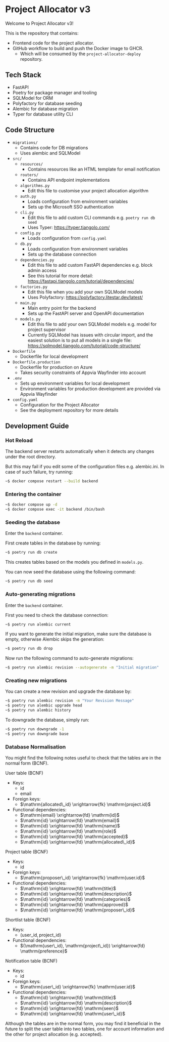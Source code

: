 # Project Allocator v3

Welcome to Project Allocator v3!

This is the repository that contains:

- Frontend code for the project allocator.
- GitHub workflow to build and push the Docker image to GHCR.
  - Which will be consumed by the `project-allocator-deploy` repository.

## Tech Stack

- FastAPI
- Poetry for package manager and tooling
- SQLModel for ORM
- Polyfactory for database seeding
- Alembic for database migration
- Typer for database utility CLI

## Code Structure

- `migrations/`
  - Contains code for DB migrations
  - Uses alembic and SQLModel
- `src/`
  - `resources/`
    - Contains resources like an HTML template for email notification
  - `routers/`
    - Contains API endpoint implementations
  - `algorithms.py`
    - Edit this file to customise your project allocation algorithm
  - `auth.py`
    - Loads configuration from environment variables
    - Sets up the Microsoft SSO authentication
  - `cli.py`
    - Edit this file to add custom CLI commands e.g. `poetry run db seed`
    - Uses Typer: https://typer.tiangolo.com/
  - `config.py`
    - Loads configuration from `config.yaml`
  - `db.py`
    - Loads configuration from environment variables
    - Sets up the database connection
  - `dependencies.py`
    - Edit this file to add custom FastAPI dependencies e.g. block admin access
    - See this tutorial for more detail: https://fastapi.tiangolo.com/tutorial/dependencies/
  - `factories.py`
    - Edit this file when you add your own SQLModel models
    - Uses Polyfactory: https://polyfactory.litestar.dev/latest/
  - `main.py`
    - Main entry point for the backend
    - Sets up the FastAPI server and OpenAPI documentation
  - `models.py`
    - Edit this file to add your own SQLModel models e.g. model for project supervisor
    - Currently SQLModel has issues with circular import, and the easiest solution is to put all models in a single file: https://sqlmodel.tiangolo.com/tutorial/code-structure/
- `Dockerfile`
  - Dockerfile for local development
- `Dockerfile.production`
  - Dockerfile for production on Azure
  - Takes security constraints of Appvia Wayfinder into account
- `.env`
  - Sets up environment variables for local development
  - Environment variables for production development are provided via Appvia Wayfinder
- `config.yaml`
  - Configuration for the Project Allocator
  - See the deployment repository for more details

## Development Guide

### Hot Reload

The backend server restarts automatically when it detects any changes under the root directory.

But this may fail if you edit some of the configuration files e.g. alembic.ini. In case of such failure, try running:

```bash
~$ docker compose restart --build backend
```

### Entering the container

```bash
~$ docker compose up -d
~$ docker compose exec -it backend /bin/bash
```

### Seeding the database

Enter the `backend` container.

First create tables in the database by running:

```bash
~$ poetry run db create
```

This creates tables based on the models you defined in `models.py`.

You can now seed the database using the following command:

```bash
~$ poetry run db seed
```

### Auto-generating migrations

Enter the `backend` container.

First you need to check the database connection:

```bash
~$ poetry run alembic current
```

If you want to generate the initial migration, make sure the database is empty, otherwise Alembic skips the generation:

```bash
~$ poetry run db drop
```

Now run the following command to auto-generate migrations:

```bash
~$ poetry run alembic revision --autogenerate -m "Initial migration"
```

### Creating new migrations

You can create a new revision and upgrade the database by:

```bash
~$ poetry run alembic revision -m "Your Revision Message"
~$ poetry run alembic upgrade head
~$ poetry run alembic history
```

To downgrade the database, simply run:

```bash
~$ poetry run downgrade -1
~$ poetry run downgrade base
```

### Database Normalisation

You might find the following notes useful to check that the tables are in the normal form (BCNF).

User table (BCNF)

- Keys:
  - $\mathrm{id}$
  - $\mathrm{email}$
- Foreign keys:
  - $\mathrm{allocated\_id} \xrightarrow{fk} \mathrm{project.id}$
- Functional dependencies:
  - $\mathrm{email} \xrightarrow{fd} \mathrm{id}$
  - $\mathrm{id} \xrightarrow{fd} \mathrm{email}$
  - $\mathrm{id} \xrightarrow{fd} \mathrm{name}$
  - $\mathrm{id} \xrightarrow{fd} \mathrm{role}$
  - $\mathrm{id} \xrightarrow{fd} \mathrm{accepted}$
  - $\mathrm{id} \xrightarrow{fd} \mathrm{allocated\_id}$

Project table (BCNF)

- Keys:
  - $\mathrm{id}$
- Foreign keys:
  - $\mathrm{proposer\_id} \xrightarrow{fk} \mathrm{user.id}$
- Functional dependencies:
  - $\mathrm{id} \xrightarrow{fd} \mathrm{title}$
  - $\mathrm{id} \xrightarrow{fd} \mathrm{description}$
  - $\mathrm{id} \xrightarrow{fd} \mathrm{categories}$
  - $\mathrm{id} \xrightarrow{fd} \mathrm{approved}$
  - $\mathrm{id} \xrightarrow{fd} \mathrm{proposer\_id}$

Shortlist table (BCNF)

- Keys:
  - $(\mathrm{user\_id}, \mathrm{project\_id})$
- Functional dependencies:
  - $(\mathrm{user\_id}, \mathrm{project\_id}) \xrightarrow{fd} \mathrm{preference}$

Notification table (BCNF)

- Keys:
  - $\mathrm{id}$
- Foreign keys:
  - $\mathrm{user\_id} \xrightarrow{fk} \mathrm{user.id}$
- Functional dependencies:
  - $\mathrm{id} \xrightarrow{fd} \mathrm{title}$
  - $\mathrm{id} \xrightarrow{fd} \mathrm{description}$
  - $\mathrm{id} \xrightarrow{fd} \mathrm{seen}$
  - $\mathrm{id} \xrightarrow{fd} \mathrm{user\_id}$

Although the tables are in the normal form, you may find it beneficial in the future to split the user table into two tables, one for account information and the other for project allocation (e.g. $\mathrm{accepted}$).
